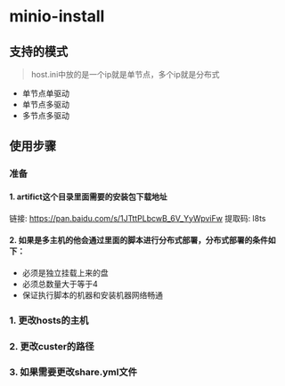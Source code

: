# minio-install

## 支持的模式
> host.ini中放的是一个ip就是单节点，多个ip就是分布式
- 单节点单驱动
- 单节点多驱动
- 多节点多驱动


## 使用步骤
### 准备
#### 1. artifict这个目录里面需要的安装包下载地址
链接: https://pan.baidu.com/s/1JTttPLbcwB_6V_YyWpviFw 提取码: l8ts
#### 2. 如果是多主机的他会通过里面的脚本进行分布式部署，分布式部署的条件如下：
- 必须是独立挂载上来的盘
- 必须总数量大于等于4
- 保证执行脚本的机器和安装机器网络畅通

### 1. 更改hosts的主机


### 2. 更改custer的路径


### 3. 如果需要更改share.yml文件

